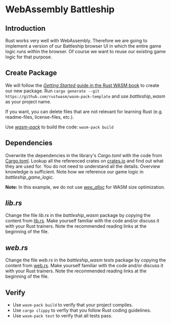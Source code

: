 # WebAssembly Battleship

## Introduction

Rust works very well with WebAssembly. Therefore we are going to implement a version of our Battleship browser UI in which the entire game logic runs within the browser. Of course we want to reuse our existing game logic for that purpose.

## Create Package

We will follow the [*Getting Started* guide in the Rust WASM book](https://rustwasm.github.io/docs/book/game-of-life/hello-world.html) to create our new package. Run `cargo generate --git https://github.com/rustwasm/wasm-pack-template` and use *battleship_wasm* as your project name.

If you want, you can delete files that are not relevant for learning Rust (e.g. readme-files, license-files, etc.).

Use [*wasm-pack*](https://rustwasm.github.io/wasm-pack/book/) to build the code: `wasm-pack build`

## Dependencies

Overwrite the dependencies in the library's *Cargo.toml* with the code from [Cargo.toml](../999-final/battleship_wasm/Cargo.toml). Lookup all the referenced crates on [crates.io](https://crates.io/) and find out what they are used for. You do not need to understand all the details. Overview knowledge is sufficient. Note how we reference our game logic in *battleship_game_logic*.

**Note:** In this example, we do not use [*wee_alloc*](https://github.com/rustwasm/wee_alloc) for WASM size optimization.

## *lib.rs*

Change the file *lib.rs* in the *battleship_wasm* package by copying the content from [lib.rs](../999-final/battleship_wasm/src/lib.rs). Make yourself familiar with the code and/or discuss it with your Rust trainers. Note the recommended reading links at the beginning of the file.

## *web.rs*

Change the file *web.rs* in the *battleship_wasm tests* package by copying the content from [web.rs](../999-final/battleship_wasm/tests/web.rs). Make yourself familiar with the code and/or discuss it with your Rust trainers. Note the recommended reading links at the beginning of the file.

## Verify

* Use `wasm-pack build` to verify that your project compiles.
* Use `cargo clippy` to verfiy that you follow Rust coding guidelines.
* Use `wasm-pack test` to verify that all tests pass.
